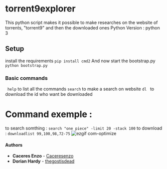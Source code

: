 # torrent9explorer
This python script makes it possible to make researches on the website of torrents,  "torrent9"  and then the downloaded ones
Python Version : python 3 

## Setup 
install the requirements 
```pip install cmd2```
And now start the bootstrap.py 
``` python bootstrap.py ```
### Basic commands
``` help``` to list all the commands 
``` search ``` to make a search on website
```dl ``` to download the id who want be downloaded 
# Command exemple :
to search somthing : ```search "one piece" -limit 20 -stack 100```
to download : ```downloadlist 99,100,98,72-75``` 
![ezgif com-optimize](https://user-images.githubusercontent.com/25646890/42424341-1390d752-830b-11e8-9f81-e4e129fddbc0.gif)
#### Authors

* **Caceres Enzo** - [Caceresenzo](https://github.com/Caceresenzo/)
* **Dorian Hardy** - [thegostisdead](https://github.com/thegostisdead/)
